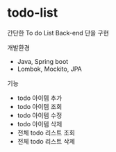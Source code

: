 # todo-list

간단한 To do List Back-end 단을 구현

개발환경
- Java, Spring boot
- Lombok, Mockito, JPA

기능
- todo 아이템 추가
- todo 아이템 조회
- todo 아이템 수정
- todo 아이템 삭제
- 전체 todo 리스트 조회
- 전체 todo 리스트 삭제
